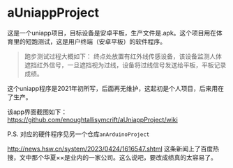 # aUniappProject

这是一个uniapp项目，目标设备是安卓平板，生产文件是.apk。这个项目用在体育里的短跑测试，这是用户终端（安卓平板）的软件程序。

> 跑步测试过程大概如下：
> 终点处放置有红外线传感设备，该设备监测人体遮挡红外信号，一旦遮挡视为过线，设备将过线信号发送给平板，平板记录成绩。

这个uniapp程序是2021年初所写，后面再无维护，这起初是个人项目，后来用在了生产。

该app界面截图如下：
https://github.com/enoughtallisymcrift/aUniappProject/wiki


P.S. 对应的硬件程序见另一个仓库`anArduinoProject`

http://news.hsw.cn/system/2023/0424/1616547.shtml
这条新闻上了百度热搜，文中那个华夏××是业内的一家公司。这么说吧，要改成绩真的太容易了。
